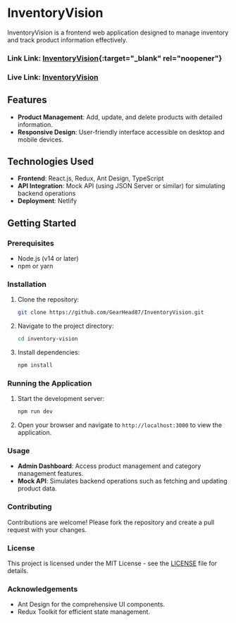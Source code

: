 # InventoryVision

InventoryVision is a frontend web application designed to manage inventory and track product information effectively.

### Link Link:  [InventoryVision](https://inventoryvision.netlify.app/){:target="_blank" rel="noopener"}
### Live Link: <a href="https://inventoryvision.netlify.app/" target="_blank" rel="noopener">InventoryVision</a>

## Features

- **Product Management**: Add, update, and delete products with detailed information.
- **Responsive Design**: User-friendly interface accessible on desktop and mobile devices.

## Technologies Used

- **Frontend**: React.js, Redux, Ant Design, TypeScript
- **API Integration**: Mock API (using JSON Server or similar) for simulating backend operations
- **Deployment**: Netlify

## Getting Started

### Prerequisites

- Node.js (v14 or later)
- npm or yarn

### Installation

1. Clone the repository:

   ```bash
   git clone https://github.com/GearHead87/InventoryVision.git
   ```

2. Navigate to the project directory:

   ```bash
   cd inventory-vision
   ```

3. Install dependencies:

   ```bash
   npm install
   ```

### Running the Application

1. Start the development server:

   ```bash
   npm run dev
   ```

2. Open your browser and navigate to `http://localhost:3000` to view the application.

### Usage

- **Admin Dashboard**: Access product management and category management features.
- **Mock API**: Simulates backend operations such as fetching and updating product data.

### Contributing

Contributions are welcome! Please fork the repository and create a pull request with your changes.

### License

This project is licensed under the MIT License - see the [LICENSE](./LICENSE) file for details.

### Acknowledgements

- Ant Design for the comprehensive UI components.
- Redux Toolkit for efficient state management.



